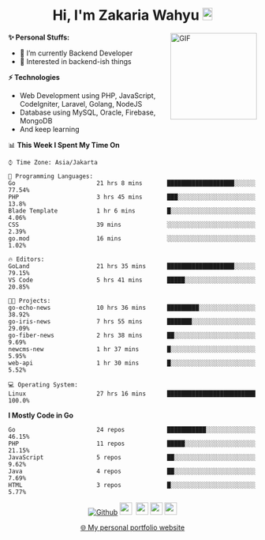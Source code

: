 <h1 align="center">Hi, I'm Zakaria Wahyu <img src="https://github.com/TheDudeThatCode/TheDudeThatCode/blob/master/Assets/Hi.gif" width="20px" height="25px"></h1>

<img align="right" alt="GIF" height="175px" src="https://www.nayakapratama.co.id/wp-content/uploads/2019/07/Website-Maintenance.gif" />

**✨ Personal Stuffs:**
- 🔭 I’m currently Backend Developer
- 🌱 Interested in backend-ish things

**⚡ Technologies**
- Web Development using PHP, JavaScript, CodeIgniter, Laravel, Golang, NodeJS
- Database using MySQL, Oracle, Firebase, MongoDB
- And keep learning

<!--START_SECTION:waka-->
📊 **This Week I Spent My Time On** 

```text
⌚︎ Time Zone: Asia/Jakarta

💬 Programming Languages: 
Go                       21 hrs 8 mins       ███████████████████░░░░░░   77.54% 
PHP                      3 hrs 45 mins       ███░░░░░░░░░░░░░░░░░░░░░░   13.8% 
Blade Template           1 hr 6 mins         █░░░░░░░░░░░░░░░░░░░░░░░░   4.06% 
CSS                      39 mins             ░░░░░░░░░░░░░░░░░░░░░░░░░   2.39% 
go.mod                   16 mins             ░░░░░░░░░░░░░░░░░░░░░░░░░   1.02%

🔥 Editors: 
GoLand                   21 hrs 35 mins      ███████████████████░░░░░░   79.15% 
VS Code                  5 hrs 41 mins       █████░░░░░░░░░░░░░░░░░░░░   20.85%

🐱‍💻 Projects: 
go-echo-news             10 hrs 36 mins      █████████░░░░░░░░░░░░░░░░   38.92% 
go-iris-news             7 hrs 55 mins       ███████░░░░░░░░░░░░░░░░░░   29.09% 
go-fiber-news            2 hrs 38 mins       ██░░░░░░░░░░░░░░░░░░░░░░░   9.69% 
newcms-new               1 hr 37 mins        █░░░░░░░░░░░░░░░░░░░░░░░░   5.95% 
web-api                  1 hr 30 mins        █░░░░░░░░░░░░░░░░░░░░░░░░   5.52%

💻 Operating System: 
Linux                    27 hrs 16 mins      █████████████████████████   100.0%

```

**I Mostly Code in Go** 

```text
Go                       24 repos            ███████████░░░░░░░░░░░░░░   46.15% 
PHP                      11 repos            █████░░░░░░░░░░░░░░░░░░░░   21.15% 
JavaScript               5 repos             ██░░░░░░░░░░░░░░░░░░░░░░░   9.62% 
Java                     4 repos             ██░░░░░░░░░░░░░░░░░░░░░░░   7.69% 
HTML                     3 repos             █░░░░░░░░░░░░░░░░░░░░░░░░   5.77%

```



<!--END_SECTION:waka-->

<p align="center">
<a href="https://github.com/zakariawahyu" target="_blank"><img alt="Github" src="https://img.shields.io/badge/GitHub-%2312100E.svg?&style=for-the-badge&logo=Github&logoColor=white" /></a>
<a href="https://www.twitter.com/_zakariawahyu"><img src="https://img.shields.io/badge/twitter-%231DA1F2.svg?&style=for-the-badge&logo=twitter&logoColor=white" height=25></a> 
<a href="https://www.linkedin.com/in/zakariawahyu"><img src="https://img.shields.io/badge/linkedin-%230077B5.svg?&style=for-the-badge&logo=linkedin&logoColor=white" height=25></a> 
<a href="https://www.instagram.com/_zakariawahyu"><img src="https://img.shields.io/badge/instagram-%23E4405F.svg?&style=for-the-badge&logo=instagram&logoColor=white" height=25></a>
<a href="https://medium.com/@zakariawahyu"><img src="https://img.shields.io/badge/Medium-12100E?style=for-the-badge&logo=medium&logoColor=white" height=25></a>
</p>
<p align="center"><a href="https://www.zakariawahyu.com" target="_blank">🌐 My personal portfolio website</a></p>
